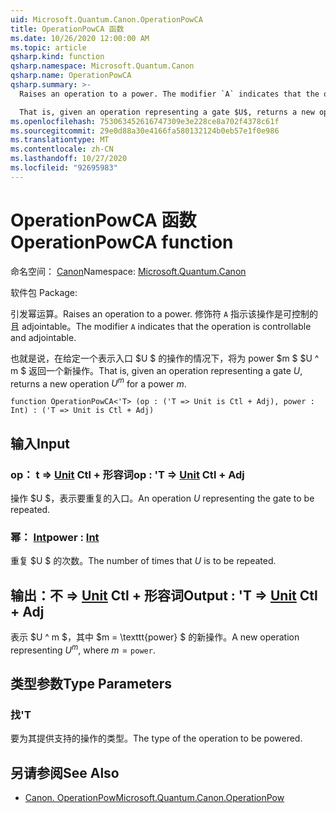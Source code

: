 ```yaml
---
uid: Microsoft.Quantum.Canon.OperationPowCA
title: OperationPowCA 函数
ms.date: 10/26/2020 12:00:00 AM
ms.topic: article
qsharp.kind: function
qsharp.namespace: Microsoft.Quantum.Canon
qsharp.name: OperationPowCA
qsharp.summary: >-
  Raises an operation to a power. The modifier `A` indicates that the operation is controllable and adjointable.

  That is, given an operation representing a gate $U$, returns a new operation $U^m$ for a power $m$.
ms.openlocfilehash: 753063452616747309e3e228ce8a702f4378c61f
ms.sourcegitcommit: 29e0d88a30e4166fa580132124b0eb57e1f0e986
ms.translationtype: MT
ms.contentlocale: zh-CN
ms.lasthandoff: 10/27/2020
ms.locfileid: "92695983"
---
```

# <a name="operationpowca-function"></a><span data-ttu-id="322b7-102">OperationPowCA 函数</span><span class="sxs-lookup"><span data-stu-id="322b7-102">OperationPowCA function</span></span>

<span data-ttu-id="322b7-103">命名空间： [Canon](xref:Microsoft.Quantum.Canon)</span><span class="sxs-lookup"><span data-stu-id="322b7-103">Namespace: [Microsoft.Quantum.Canon](xref:Microsoft.Quantum.Canon)</span></span>

<span data-ttu-id="322b7-104">软件包 [](https://nuget.org/packages/)</span><span class="sxs-lookup"><span data-stu-id="322b7-104">Package: [](https://nuget.org/packages/)</span></span>


<span data-ttu-id="322b7-105">引发幂运算。</span><span class="sxs-lookup"><span data-stu-id="322b7-105">Raises an operation to a power.</span></span>
<span data-ttu-id="322b7-106">修饰符 `A` 指示该操作是可控制的且 adjointable。</span><span class="sxs-lookup"><span data-stu-id="322b7-106">The modifier `A` indicates that the operation is controllable and adjointable.</span></span>

<span data-ttu-id="322b7-107">也就是说，在给定一个表示入口 $U $ 的操作的情况下，将为 power $m $ $U ^ m $ 返回一个新操作。</span><span class="sxs-lookup"><span data-stu-id="322b7-107">That is, given an operation representing a gate $U$, returns a new operation $U^m$ for a power $m$.</span></span>

```qsharp
function OperationPowCA<'T> (op : ('T => Unit is Ctl + Adj), power : Int) : ('T => Unit is Ctl + Adj)
```


## <a name="input"></a><span data-ttu-id="322b7-108">输入</span><span class="sxs-lookup"><span data-stu-id="322b7-108">Input</span></span>

### <a name="op--t--unit-ctl--adj"></a><span data-ttu-id="322b7-109">op： t => [Unit](xref:microsoft.quantum.lang-ref.unit) Ctl + 形容词</span><span class="sxs-lookup"><span data-stu-id="322b7-109">op : 'T => [Unit](xref:microsoft.quantum.lang-ref.unit) Ctl + Adj</span></span>

<span data-ttu-id="322b7-110">操作 $U $，表示要重复的入口。</span><span class="sxs-lookup"><span data-stu-id="322b7-110">An operation $U$ representing the gate to be repeated.</span></span>


### <a name="power--int"></a><span data-ttu-id="322b7-111">幂： [Int](xref:microsoft.quantum.lang-ref.int)</span><span class="sxs-lookup"><span data-stu-id="322b7-111">power : [Int](xref:microsoft.quantum.lang-ref.int)</span></span>

<span data-ttu-id="322b7-112">重复 $U $ 的次数。</span><span class="sxs-lookup"><span data-stu-id="322b7-112">The number of times that $U$ is to be repeated.</span></span>



## <a name="output--t--unit-ctl--adj"></a><span data-ttu-id="322b7-113">输出：不 => [Unit](xref:microsoft.quantum.lang-ref.unit) Ctl + 形容词</span><span class="sxs-lookup"><span data-stu-id="322b7-113">Output : 'T => [Unit](xref:microsoft.quantum.lang-ref.unit) Ctl + Adj</span></span>

<span data-ttu-id="322b7-114">表示 $U ^ m $，其中 $m = \texttt{power} $ 的新操作。</span><span class="sxs-lookup"><span data-stu-id="322b7-114">A new operation representing $U^m$, where $m = \texttt{power}$.</span></span>

## <a name="type-parameters"></a><span data-ttu-id="322b7-115">类型参数</span><span class="sxs-lookup"><span data-stu-id="322b7-115">Type Parameters</span></span>

### <a name="t"></a><span data-ttu-id="322b7-116">找</span><span class="sxs-lookup"><span data-stu-id="322b7-116">'T</span></span>

<span data-ttu-id="322b7-117">要为其提供支持的操作的类型。</span><span class="sxs-lookup"><span data-stu-id="322b7-117">The type of the operation to be powered.</span></span>

## <a name="see-also"></a><span data-ttu-id="322b7-118">另请参阅</span><span class="sxs-lookup"><span data-stu-id="322b7-118">See Also</span></span>

- [<span data-ttu-id="322b7-119">Canon. OperationPow</span><span class="sxs-lookup"><span data-stu-id="322b7-119">Microsoft.Quantum.Canon.OperationPow</span></span>](xref:Microsoft.Quantum.Canon.OperationPow)